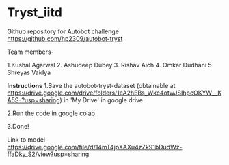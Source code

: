 # Tryst_iitd
Github repository for Autobot challenge
https://github.com/hp2309/autobot-tryst

Team members-



1.Kushal Agarwal
2. Ashudeep Dubey
3. Rishav Aich
4. Omkar Dudhani
5 Shreyas Vaidya




**Instructions**
1.Save the autobot-tryst-dataset (obtainable at https://drive.google.com/drive/folders/1eA2hEBs_Wkc4otwJSIhpcOKYW__KA5S-?usp=sharing) in 'My Drive' in google drive


2.Run the code in google colab

3.Done!


Link to model-  https://drive.google.com/file/d/14mT4jpXAXu4zZk91bDudWz-ffaDky_S2/view?usp=sharing
